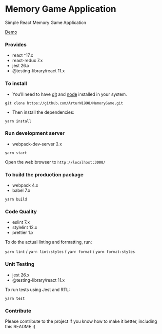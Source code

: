 # Memory Game Application

Simple React Memory Game Application

[Demo](https://arturw1998.github.io/MemoryGame/)

### Provides

- react ^17.x
- react-redux 7.x
- jest 26.x
- @testing-library/react 11.x

### To install

- You'll need to have [git](https://git-scm.com/) and [node](https://nodejs.org/en/) installed in
  your system.

`git clone https://github.com/ArturW1998/MemoryGame.git`

- Then install the dependencies:

`yarn install`

### Run development server

- webpack-dev-server 3.x

`yarn start`

Open the web browser to `http://localhost:3000/`

### To build the production package

- webpack 4.x
- babel 7.x

`yarn build`

### Code Quality

- eslint 7.x
- stylelint 12.x
- prettier 1.x

To do the actual linting and formatting, run:

`yarn lint` / `yarn lint:styles` / `yarn format` / `yarn format:styles`

### Unit Testing

- jest 26.x
- @testing-library/react 11.x

To run tests using Jest and RTL:

`yarn test`

### Contribute

Please contribute to the project if you know how to make it better, including this README :)
